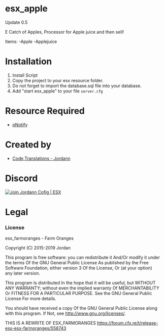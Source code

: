 # esx_apple

Update 0.5

E Catch of Apples, Processor for Apple juice and then sell!

Items:
-Apple
-Applejuice

# Installation
1. Install Script
3. Copy the project to your esx resource folder.
4. Do not forget to import the database.sql file into your database.
5. Add "start esx_apple" to your file `server.cfg`


# Resource Required
- [pNotify](https://github.com/ESX-Brasil/pNotify)

# Created by
- [Code,Translations - Jordann](https://github.com/jordann124)

# Discord

[![Join Jordann Cofig | ESX](https://discordapp.com/api/guilds/584087495755563008/embed.png?style=banner2)](https://discord.gg/AkDrAuP)

# Legal
### License
esx_farmoranges - Farm Oranges

Copyright (C) 2015-2019 Jordan

This program Is free software: you can redistribute it And/Or modify it under the terms Of the GNU General Public License As published by the Free Software Foundation, either version 3 Of the License, Or (at your option) any later version.

This program Is distributed In the hope that it will be useful, but WITHOUT ANY WARRANTY; without even the implied warranty Of MERCHANTABILITY Or FITNESS FOR A PARTICULAR PURPOSE. See the GNU General Public License For more details.

You should have received a copy Of the GNU General Public License along with this program. If Not, see http://www.gnu.org/licenses/.


THIS IS A REWRITE OF ESX_FARMORANGES https://forum.cfx.re/t/release-esx-esx-farmoranges/558743
